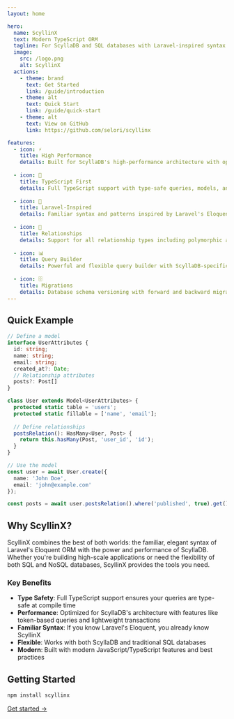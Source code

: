 ```yaml
---
layout: home

hero:
  name: ScyllinX
  text: Modern TypeScript ORM
  tagline: For ScyllaDB and SQL databases with Laravel-inspired syntax
  image:
    src: /logo.png
    alt: ScyllinX
  actions:
    - theme: brand
      text: Get Started
      link: /guide/introduction
    - theme: alt
      text: Quick Start
      link: /guide/quick-start
    - theme: alt
      text: View on GitHub
      link: https://github.com/selori/scyllinx

features:
  - icon: ⚡
    title: High Performance
    details: Built for ScyllaDB's high-performance architecture with optimized queries and connection pooling.
  
  - icon: 🔧
    title: TypeScript First
    details: Full TypeScript support with type-safe queries, models, and relationships.
  
  - icon: 🎯
    title: Laravel-Inspired
    details: Familiar syntax and patterns inspired by Laravel's Eloquent ORM.
  
  - icon: 🔄
    title: Relationships
    details: Support for all relationship types including polymorphic and many-to-many.
  
  - icon: 📊
    title: Query Builder
    details: Powerful and flexible query builder with ScyllaDB-specific features.
  
  - icon: 🗄️
    title: Migrations
    details: Database schema versioning with forward and backward migrations.
---
```


## Quick Example

```typescript
// Define a model
interface UserAttributes {
  id: string;
  name: string;
  email: string;
  created_at?: Date;
  // Relationship attributes
  posts?: Post[]
}

class User extends Model<UserAttributes> {
  protected static table = 'users';
  protected static fillable = ['name', 'email'];
  
  // Define relationships
  postsRelation(): HasMany<User, Post> {
    return this.hasMany(Post, 'user_id', 'id');
  }
}

// Use the model
const user = await User.create({
  name: 'John Doe',
  email: 'john@example.com'
});

const posts = await user.postsRelation().where('published', true).get();
```

## Why ScyllinX?

ScyllinX combines the best of both worlds: the familiar, elegant syntax of Laravel's Eloquent ORM with the power and performance of ScyllaDB. Whether you're building high-scale applications or need the flexibility of both SQL and NoSQL databases, ScyllinX provides the tools you need.

### Key Benefits

- **Type Safety**: Full TypeScript support ensures your queries are type-safe at compile time
- **Performance**: Optimized for ScyllaDB's architecture with features like token-based queries and lightweight transactions
- **Familiar Syntax**: If you know Laravel's Eloquent, you already know ScyllinX
- **Flexible**: Works with both ScyllaDB and traditional SQL databases
- **Modern**: Built with modern JavaScript/TypeScript features and best practices

## Getting Started

```bash
npm install scyllinx
```

[Get started →](/guide/introduction)
